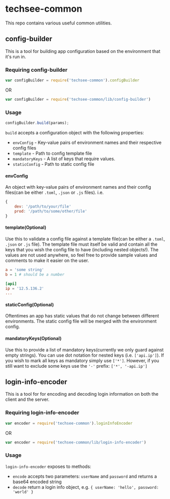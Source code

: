 # techsee-common
This repo contains various useful common utilities.


## config-builder
This is a tool for building app configuration based on the environment that it's run in.

### Requiring config-builder

```javascript
var configBuilder = require('techsee-common').configBuilder
```

OR

```javascript
var configBuilder = require('techsee-common/lib/config-builder')
```

### Usage

```javascript
configBuilder.build(params);
```

`build` accepts a configuration object with the following properties:
* `envConfig` - Key-value pairs of environment names and their respective config files
* `template` - Path to config template file
* `mandatoryKeys` - A list of keys that require values.
* `staticConfig` - Path to static config file

#### envConfig
An object with key-value pairs of environment names and their config files(can be either `.toml`, `.json` or `.js` files). i.e.
```javascript
{
    dev: '/path/to/your/file'
    prod: '/path/to/some/other/file'
}
```

#### template(Optional)
Use this to validate a config file against a template file(can be either a `.toml`, `.json` or `.js` file).
The template file must itself be valid and contain all the keys that you wish the config file to have (including nested objects!). The values are not used anywhere, so feel free to provide sample values and comments to make it easier on the user.

```toml
a = 'some string'
b = 1 # should be a number

[api]
ip = '12.5.136.2'
...
```
#### staticConfig(Optional)
Oftentimes an app has static values that do not change between different environments.
The static config file will be merged with the environment config.

#### mandatoryKeys(Optional)
Use this to provide a list of mandatory keys(currently we only guard against empty strings).
You can use dot notation for nested keys (i.e. `['api.ip']`).
If you wish to mark all keys as mandatory simply use `['*']`. However, if you still want to exclude some keys use the `'-'` prefix: `['*', '-api.ip']`

## login-info-encoder
This is a tool for for encoding and decoding login information on both the client and the server.

### Requiring login-info-encoder

```javascript
var encoder = require('techsee-common').loginInfoEncoder
```

OR

```javascript
var encoder = require('techsee-common/lib/login-info-encoder')
```

### Usage
`login-info-encoder` exposes to methods:

* `encode` accepts two parameters: `userName` and `password` and returns a base64 encoded string
* `decode` return a login info object, e.g. `{ userName: 'hello', password: 'world' }`
